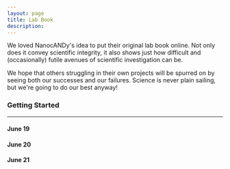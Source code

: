 ```yaml
---
layout: page
title: Lab Book
description: 
---
```



We loved NanocANDy's idea to put their original lab book online. Not only does it convey scientific integrity, it also shows just how difficult and (occasionally) futile avenues of scientific investigation can be. 

We hope that others struggling in their own projects will be spurred on by seeing both our successes and our failures. Science is never plain sailing, but we're going to do our best anyway!





### Getting Started
---

#### June 19


#### June 20


#### June 21






